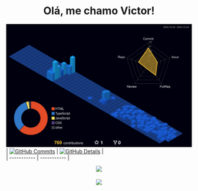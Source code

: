    <div align="center" >
     <h1>Olá, me chamo Victor! </h1> 
  </div>

![](./profile-3d-contrib/profile-night-view.svg)
 | [![GitHub Commits](http://github-profile-summary-cards.vercel.app/api/cards/productive-time?username=mehiel-victor&theme=transparent&utcOffset=-3)](https://github.com/vn7n24fzkq/github-profile-summary-cards) | [![GitHub Details](http://github-profile-summary-cards.vercel.app/api/cards/profile-details?username=mehiel-victor&theme=transparent)](https://github.com/vn7n24fzkq/github-profile-summary-cards) |  
 | ----------- | ----------- |

  <div align="center" >
<a href="https://skillicons.dev"   >
  <img src="https://skillicons.dev/icons?i=git,vscode,javascript,typescript,css,html,react,next,tailwind,sass,nodejs,nest,docker,figma,github,jest,linux,styledcomponents,vercel,vite,bootstrap,mongodb,postgres" />
</a>
  <br />
  <br />
  </div>
   <div align="center" >
     <img src="https://github-profile-trophy.vercel.app/?username=mehiel-victor&row=1&column=6&theme=dracula&margin-w=15&margin-h=15"/>
  </div>
  
 
  
 
